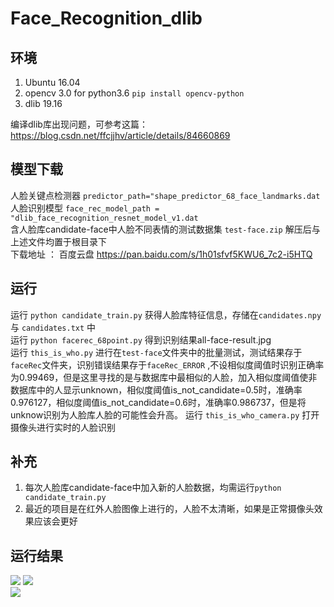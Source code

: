 # Face_Recognition_dlib
## 环境  
1. Ubuntu 16.04  
2. opencv 3.0 for python3.6 `pip install opencv-python`  
3. dlib 19.16  

编译dlib库出现问题，可参考这篇：https://blog.csdn.net/ffcjjhv/article/details/84660869  

## 模型下载  
人脸关键点检测器 `predictor_path="shape_predictor_68_face_landmarks.dat`  
人脸识别模型 `face_rec_model_path = "dlib_face_recognition_resnet_model_v1.dat`  
含人脸库candidate-face中人脸不同表情的测试数据集 `test-face.zip` 解压后与上述文件均置于根目录下  
下载地址 ： 百度云盘 https://pan.baidu.com/s/1h01sfvf5KWU6_7c2-i5HTQ  
## 运行  
运行 `python candidate_train.py` 获得人脸库特征信息，存储在`candidates.npy` 与 `candidates.txt` 中  
运行 `python facerec_68point.py`  得到识别结果all-face-result.jpg  
运行 `this_is_who.py` 进行在`test-face`文件夹中的批量测试，测试结果存于`faceRec`文件夹，识别错误结果存于`faceRec_ERROR` ,不设相似度阈值时识别正确率为0.99469，但是这里寻找的是与数据库中最相似的人脸，加入相似度阈值使非数据库中的人显示unknown，相似度阈值is_not_candidate=0.5时，准确率0.976127，相似度阈值is_not_candidate=0.6时，准确率0.986737，但是将unknow识别为人脸库人脸的可能性会升高。
运行 `this_is_who_camera.py`  打开摄像头进行实时的人脸识别  
## 补充    
1. 每次人脸库candidate-face中加入新的人脸数据，均需运行`python candidate_train.py` 
2. 最近的项目是在红外人脸图像上进行的，人脸不太清晰，如果是正常摄像头效果应该会更好
## 运行结果    
![](https://github.com/zj19941113/Face_Recognition_dlib/blob/master/img/result2.png) 
![](https://github.com/zj19941113/Face_Recognition_dlib/blob/master/Animation.gif)   
![](https://github.com/zj19941113/Face_Recognition_dlib/blob/master/screenShots/screenshot_4_2018-12-13-17-19-42.jpg) 
